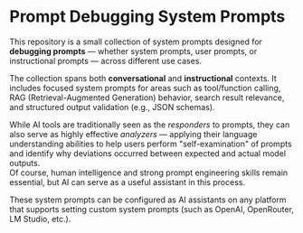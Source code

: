 # Prompt Debugging System Prompts

This repository is a small collection of system prompts designed for **debugging prompts** — whether system prompts, user prompts, or instructional prompts — across different use cases.

The collection spans both **conversational** and **instructional** contexts. It includes focused system prompts for areas such as tool/function calling, RAG (Retrieval-Augmented Generation) behavior, search result relevance, and structured output validation (e.g., JSON schemas).

While AI tools are traditionally seen as the *responders* to prompts, they can also serve as highly effective *analyzers* — applying their language understanding abilities to help users perform "self-examination" of prompts and identify why deviations occurred between expected and actual model outputs.  
Of course, human intelligence and strong prompt engineering skills remain essential, but AI can serve as a useful assistant in this process.

These system prompts can be configured as AI assistants on any platform that supports setting custom system prompts (such as OpenAI, OpenRouter, LM Studio, etc.).
 
